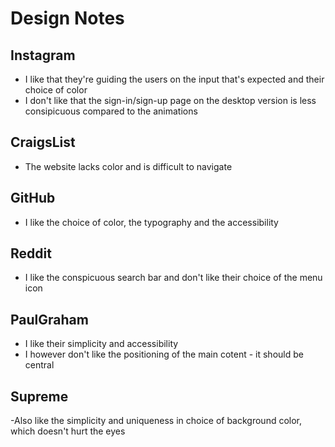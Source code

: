 # Design Notes
## Instagram
- I like that they're guiding the users on the input that's expected and their choice of color
- I don't like that the sign-in/sign-up page on the desktop version is less consipicuous compared to the animations

## CraigsList
- The website lacks color and is difficult to navigate


## GitHub
- I like the choice of color, the typography and the accessibility

## Reddit
- I like the conspicuous search bar and don't like their choice of the menu icon

## PaulGraham
- I like their simplicity and accessibility
- I however don't like the positioning of the main cotent - it should be central

## Supreme
-Also like the simplicity and uniqueness in choice of background color, which doesn't hurt the eyes